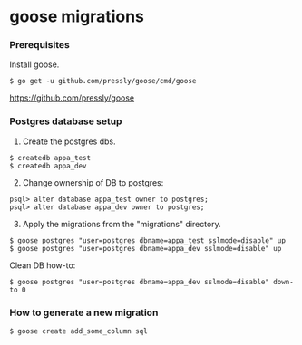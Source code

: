 # goose migrations 

### Prerequisites
Install goose. 
```
$ go get -u github.com/pressly/goose/cmd/goose
```
https://github.com/pressly/goose

### Postgres database setup
1. Create the postgres dbs.
```
$ createdb appa_test
$ createdb appa_dev
```
2. Change ownership of DB to postgres:
```
psql> alter database appa_test owner to postgres;
psql> alter database appa_dev owner to postgres;
```
3. Apply the migrations from the "migrations" directory.
```
$ goose postgres "user=postgres dbname=appa_test sslmode=disable" up
$ goose postgres "user=postgres dbname=appa_dev sslmode=disable" up
```

Clean DB how-to:
```
$ goose postgres "user=postgres dbname=appa_dev sslmode=disable" down-to 0 
```

### How to generate a new migration
```
$ goose create add_some_column sql
```

